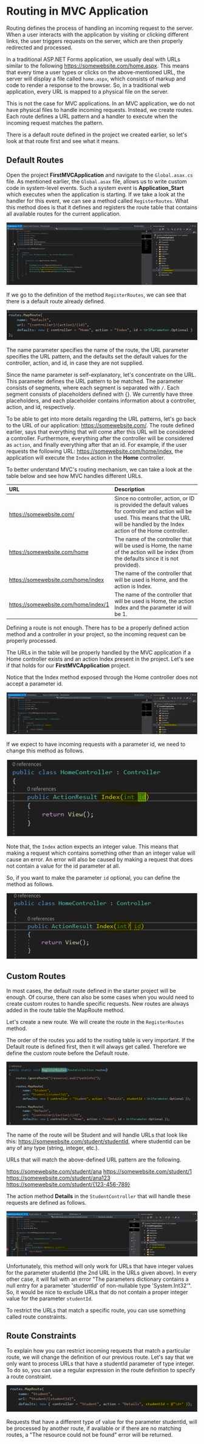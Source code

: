 ﻿---
PermaID: 100003
Name: Routing in MVC Application
---

# Routing in MVC Application

Routing defines the process of handling an incoming request to the server. When a user interacts with the application by visiting or clicking different links, the user triggers requests on the server, which are then properly redirected and processed.

In a traditional ASP.NET Forms application, we usually deal with URLs similar to the following https://somewebsite.com/home.aspx. This means that every time a user types or clicks on the above-mentioned URL, the server will display a file called `home.aspx`, which consists of markup and code to render a response to the browser. So, in a traditional web application, every URL is mapped to a physical file on the server. 

This is not the case for MVC applications. In an MVC application, we do not have physical files to handle incoming requests. Instead, we create routes. Each route defines a URL pattern and a handler to execute when the incoming request matches the pattern.

There is a default route defined in the project we created earlier, so let's look at that route first and see what it means.

## Default Routes

Open the project **FirstMVCApplication** and navigate to the `Global.asax.cs` file. As mentioned earlier, the `Global.asax` file, allows us to write custom code in system-level events. Such a system event is **Application_Start** which executes when the application is starting. If we take a look at the handler for this event, we can see a method called `RegisterRoutes`. What this method does is that it defines and registers the route table that contains all available routes for the current application.

<img src="images/routing-in-mvc-application-1.png">

If we go to the definition of the method `RegisterRoutes`, we can see that there is a default route already defined.

<img src="images/routing-in-mvc-application-2.png">

The name parameter specifies the name of the route, the URL parameter specifies the URL pattern, and the defaults set the default values for the controller, action, and id, in case they are not supplied. 

Since the name parameter is self-explanatory, let's concentrate on the URL. This parameter defines the URL pattern to be matched. The parameter consists of segments, where each segment is separated with `/`. Each segment consists of placeholders defined with {}. We currently have three placeholders, and each placeholder contains information about a controller, action, and id, respectively.

To be able to get into more details regarding the URL patterns, let's go back to the URL of our application: https://somewebsite.com/. The route defined earlier, says that everything that will come after this URL will be considered a controller. Furthermore, everything after the controller will be considered as `action`, and finally everything after that an id. For example, if the user requests the following URL: https://somewebsite.com/home/index, the application will execute the `Index` action in the **Home** controller.

To better understand MVC's routing mechanism, we can take a look at the table below and see how MVC handles different URLs.

| URL                          | Description                                                             |
| :----------------------------| :-----------------------------------------------------------------------|
| https://somewebsite.com/     | Since no controller, action, or ID is provided the default values for controller and action will be used. This means that the URL will be handled by the Index action of the Home controller. |
| https://somewebsite.com/home | The name of the controller that will be used is Home, the name of the action will be index (from the defaults since it is not provided). |
| https://somewebsite.com/home/index | The name of the controller that will be used is Home, and the action is Index. |
| https://somewebsite.com/home/index/1 | The name of the controller that will be used is Home, the action Index and the parameter id will be 1. |

Defining a route is not enough. There has to be a properly defined action method and a controller in your project, so the incoming request can be properly processed.

The URLs in the table will be properly handled by the MVC application if a Home controller exists and an action Index present in the project. Let's see if that holds for our **FirstMVCApplication** project.

Notice that the Index method exposed through the Home controller does not accept a parameter id. 

<img src="images/routing-in-mvc-application-3.png">

If we expect to have incoming requests with a parameter id, we need to change this method as follows.

<img src="images/routing-in-mvc-application-4.png">

Note that, the `Index` action expects an integer value. This means that making a request which contains something other than an integer value will cause an error. An error will also be caused by making a request that does not contain a value for the id parameter at all.

So, if you want to make the parameter `id` optional, you can define the method as follows.

<img src="images/routing-in-mvc-application-5.png">

## Custom Routes

In most cases, the default route defined in the starter project will be enough. Of course, there can also be some cases when you would need to create custom routes to handle specific requests. New routes are always added in the route table the MapRoute method. 

Let's create a new route. We will create the route in the `RegisterRoutes` method.

The order of the routes you add to the routing table is very important. If the Default route is defined first, then it will always get called. Therefore we define the custom route before the Default route.

<img src="images/routing-in-mvc-application-6.png">

The name of the route will be Student and will handle URLs that look like this: https://somewebsite.com/student/studentId, where studentId can be any of any type (string, integer, etc.). 

URLs that will match the above-defined URL pattern are the following.

https://somewebsite.com/student/ana
https://somewebsite.com/student/1
https://somewebsite.com/student/ana123
https://somewebsite.com/student/{123-456-789} 

The action method **Details** in the `StudentController` that will handle these requests are defined as follows.

<img src="images/routing-in-mvc-application-7.png">

Unfortunately, this method will only work for URLs that have integer values for the parameter studentId (the 2nd URL in the URLs given above). In every other case, it will fail with an error "The parameters dictionary contains a null entry for a parameter 'studentId' of non-nullable type 'System.Int32'". So, it would be nice to exclude URLs that do not contain a proper integer value for the parameter `studentId`.

To restrict the URLs that match a specific route, you can use something called route constraints.
 
## Route Constraints

To explain how you can restrict incoming requests that match a particular route, we will change the definition of our previous route. Let's say that we only want to process URLs that have a studentId parameter of type integer. To do so, you can use a regular expression in the route definition to specify a route constraint.

<img src="images/routing-in-mvc-application-8.png">

Requests that have a different type of value for the parameter studentId, will be processed by another route, if available or if there are no matching routes, a "The resource could not be found" error will be returned.
